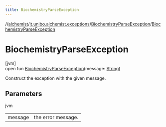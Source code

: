 ```yaml
---
title: BiochemistryParseException
---
```

//[alchemist](../../../index.html)/[it.unibo.alchemist.exceptions](../index.html)/[BiochemistryParseException](index.html)/[BiochemistryParseException](-biochemistry-parse-exception.html)



# BiochemistryParseException



[jvm]\
open fun [BiochemistryParseException](-biochemistry-parse-exception.html)(message: [String](https://docs.oracle.com/javase/8/docs/api/java/lang/String.html))



Construct the exception with the given message.



## Parameters


jvm

| | |
|---|---|
| message | the error message. |




